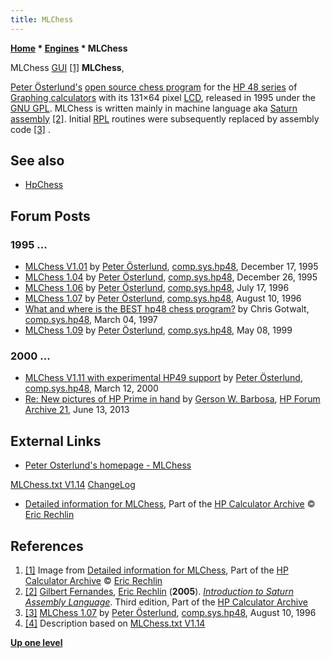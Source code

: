 ```yaml
---
title: MLChess
---
```

**[Home](Home "Home") \* [Engines](Engines "Engines") \* MLChess**



 [](http://www.hpcalc.org/details.php?id=3067) MLChess [GUI](GUI "GUI") <a id="cite-note-1" href="#cite-ref-1">[1]</a> 
**MLChess**,  

[Peter Österlund's](Peter_%C3%96sterlund "Peter Österlund") [open source chess program](Category:Open_Source "Category:Open Source") for the [HP 48 series](https://en.wikipedia.org/wiki/HP_48_series) of [Graphing calculators](https://en.wikipedia.org/wiki/Graphing_calculator) with its 131×64 pixel [LCD](https://en.wikipedia.org/wiki/Liquid_crystal_display), released in 1995 under the [GNU GPL](Free_Software_Foundation#GPL "Free Software Foundation"). MLChess is written mainly in machine language aka [Saturn assembly](Assembly#HPSATURN "Assembly") <a id="cite-note-2" href="#cite-ref-2">[2]</a>. Initial [RPL](https://en.wikipedia.org/wiki/RPL_%28programming_language%29) routines were subsequently replaced by assembly code <a id="cite-note-3" href="#cite-ref-3">[3]</a> . 



## See also


* [HpChess](HpChess "HpChess")


## Forum Posts


### 1995 ...


* [MLChess V1.01](https://groups.google.com/d/msg/comp.sys.hp48/FWmYmytpmwg/R5mt8DCZlHcJ) by [Peter Österlund](Peter_%C3%96sterlund "Peter Österlund"), [comp.sys.hp48](https://groups.google.com/forum/#!forum/comp.sys.hp48), December 17, 1995
* [MLChess 1.04](https://groups.google.com/d/msg/comp.sys.hp48/zx0VIxwgpxs/yzGSUhQZLXAJ) by [Peter Österlund](Peter_%C3%96sterlund "Peter Österlund"), [comp.sys.hp48](https://groups.google.com/forum/#!forum/comp.sys.hp48), December 26, 1995
* [MLChess 1.06](https://groups.google.com/d/msg/comp.sys.hp48/NARPRs2EBEM/Uf-2vP7h9IIJ) by [Peter Österlund](Peter_%C3%96sterlund "Peter Österlund"), [comp.sys.hp48](https://groups.google.com/forum/#!forum/comp.sys.hp48), July 17, 1996
* [MLChess 1.07](https://groups.google.com/d/msg/comp.sys.hp48/tC6Nfzdoq8s/pS0nsVNR6D4J) by [Peter Österlund](Peter_%C3%96sterlund "Peter Österlund"), [comp.sys.hp48](https://groups.google.com/forum/#!forum/comp.sys.hp48), August 10, 1996
* [What and where is the BEST hp48 chess program?](https://groups.google.com/d/msg/comp.sys.hp48/4ZGmjGpEyDU/EGgupAvhkfIJ) by Chris Gotwalt, [comp.sys.hp48](https://groups.google.com/forum/#!forum/comp.sys.hp48), March 04, 1997
* [MLChess 1.09](https://groups.google.com/d/msg/comp.sys.hp48/hPZF-1AFo4E/0fb14iuzbjYJ) by [Peter Österlund](Peter_%C3%96sterlund "Peter Österlund"), [comp.sys.hp48](https://groups.google.com/forum/#!forum/comp.sys.hp48), May 08, 1999


### 2000 ...


* [MLChess V1.11 with experimental HP49 support](https://groups.google.com/d/msg/comp.sys.hp48/ZtVPbkjGZWs/IV06qlXTlvoJ) by [Peter Österlund](Peter_%C3%96sterlund "Peter Österlund"), [comp.sys.hp48](https://groups.google.com/forum/#!forum/comp.sys.hp48), March 12, 2000
* [Re: New pictures of HP Prime in hand](http://www.hpmuseum.org/cgi-sys/cgiwrap/hpmuseum/archv021.cgi?read=244965) by [Gerson W. Barbosa](http://www.hpmuseum.org/cgi-sys/cgiwrap/hpmuseum/archv021.cgi?contact=244971), [HP Forum Archive 21](http://www.hpmuseum.org/cgi-sys/cgiwrap/hpmuseum/archv021.cgi), June 13, 2013


## External Links


* [Peter Osterlund's homepage - MLChess](http://hem.bredband.net/petero2b/)


 [MLChess.txt V1.14](http://hem.bredband.net/petero2b/mlchess/MLChess.txt)
 [ChangeLog](http://hem.bredband.net/petero2b/mlchess/revision.txt)
* [Detailed information for MLChess](https://www.hpcalc.org/details/3067), Part of the [HP Calculator Archive](https://www.hpcalc.org/) © [Eric Rechlin](https://www.hpcalc.org/contact.php)


## References


1. <a id="cite-ref-1" href="#cite-note-1">[1]</a> Image from [Detailed information for MLChess](http://www.hpcalc.org/details.php?id=3067), Part of the [HP Calculator Archive](http://www.hpcalc.org/) © [Eric Rechlin](http://www.hpcalc.org/contact.php)
2. <a id="cite-ref-2" href="#cite-note-2">[2]</a> [Gilbert Fernandes](https://www.hpcalc.org/authors/706), [Eric Rechlin](https://www.hpcalc.org/authors/1) (**2005**). *[Introduction to Saturn Assembly Language](https://www.hpcalc.org/details/1693)*. Third edition, Part of the [HP Calculator Archive](https://www.hpcalc.org/)
3. <a id="cite-ref-3" href="#cite-note-3">[3]</a> [MLChess 1.07](https://groups.google.com/d/msg/comp.sys.hp48/tC6Nfzdoq8s/pS0nsVNR6D4J) by [Peter Österlund](Peter_%C3%96sterlund "Peter Österlund"), [comp.sys.hp48](https://groups.google.com/forum/#!forum/comp.sys.hp48), August 10, 1996
4. <a id="cite-ref-4" href="#cite-note-4">[4]</a> Description based on [MLChess.txt V1.14](http://hem.bredband.net/petero2b/mlchess/MLChess.txt)

**[Up one level](Engines "Engines")**







 

